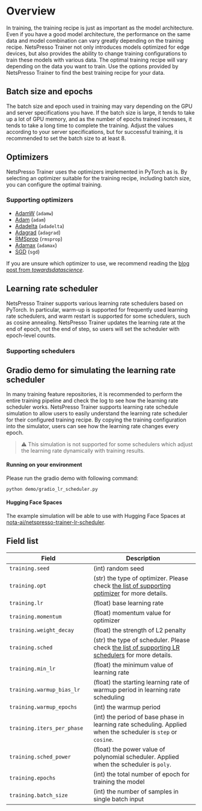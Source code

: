 # Overview

In training, the training recipe is just as important as the model architecture. Even if you have a good model architecture, the performance on the same data and model combination can vary greatly depending on the training recipe.
NetsPresso Trainer not only introduces models optimized for edge devices, but also provides the ability to change training configurations to train these models with various data.
The optimal training recipe will vary depending on the data you want to train. Use the options provided by NetsPresso Trainer to find the best training recipe for your data.

## Batch size and epochs

The batch size and epoch used in training may vary depending on the GPU and server specifications you have. If the batch size is large, it tends to take up a lot of GPU memory, and as the number of epochs trained increases, it tends to take a long time to complete the training.
Adjust the values according to your server specifications, but for successful training, it is recommended to set the batch size to at least 8.

## Optimizers

NetsPresso Trainer uses the optimizers implemented in PyTorch as is. By selecting an optimizer suitable for the training recipe, including batch size, you can configure the optimal training.

### Supporting optimizers

- [AdamW](https://pytorch.org/docs/stable/generated/torch.optim.AdamW.html) (`adamw`)
- [Adam](https://pytorch.org/docs/stable/generated/torch.optim.Adam.html) (`adam`)
- [Adadelta](https://pytorch.org/docs/stable/generated/torch.optim.Adadelta.html) (`adadelta`)
- [Adagrad](https://pytorch.org/docs/stable/generated/torch.optim.Adagrad.html) (`adagrad`)
- [RMSprop](https://pytorch.org/docs/stable/generated/torch.optim.RMSprop.html) (`rmsprop`)
- [Adamax](https://pytorch.org/docs/stable/generated/torch.optim.Adamax.html) (`adamax`)
- [SGD](https://pytorch.org/docs/stable/generated/torch.optim.SGD.html) (`sgd`)

If you are unsure which optimizer to use, we recommend reading the [blog post from *towardsdatascience*](https://towardsdatascience.com/7-tips-to-choose-the-best-optimizer-47bb9c1219e).

## Learning rate scheduler

NetsPresso Trainer supports various learning rate schedulers based on PyTorch.
In particular, warm-up is supported for frequently used learning rate schedulers, and warm restart is supported for some schedulers, such as cosine annealing.
NetsPresso Trainer updates the learning rate at the end of epoch, not the end of step, so users will set the scheduler with epoch-level counts.

### Supporting schedulers

## Gradio demo for simulating the learning rate scheduler

In many training feature repositories, it is recommended to perform the entire training pipeline and check the log to see how the learning rate scheduler works.
NetsPresso Trainer supports learning rate schedule simulation to allow users to easily understand the learning rate scheduler for their configured training recipe.
By copying the training configuration into the simulator, users can see how the learning rate changes every epoch.

> :warning: This simulation is not supported for some schedulers which adjust the learning rate dynamically with training results.

#### Running on your environment

Please run the gradio demo with following command:

```
python demo/gradio_lr_scheduler.py
```

#### Hugging Face Spaces

The example simulation will be able to use with Hugging Face Spaces at [nota-ai/netspresso-trainer-lr-scheduler](https://huggingface.co/spaces/nota-ai/netspresso-trainer-lr-scheduler).


## Field list

| Field <img width=200/> | Description |
|---|---|
| `training.seed` | (int) random seed |
| `training.opt` | (str) the type of optimizer. Please check [the list of supporting optimizer](#supporting-optimizers) for more details. |
| `training.lr` | (float) base learning rate |
| `training.momentum` | (float) momentum value for optimizer |
| `training.weight_decay` | (float) the strength of L2 penalty  |
| `training.sched` | (str) the type of scheduler. Please check [the list of supporting LR schedulers](#supporting-schedulers) for more details. |
| `training.min_lr` | (float) the minimum value of learning rate |
| `training.warmup_bias_lr` | (float) the starting learning rate of warmup period in learning rate scheduling |
| `training.warmup_epochs` | (int) the warmup period |
| `training.iters_per_phase` | (int) the period of base phase in learning rate scheduling. Applied when the scheduler is `step` or `cosine`. |
| `training.sched_power` | (float) the power value of polynomial scheduler. Applied when the scheduler is `poly`. |
| `training.epochs` | (int) the total number of epoch for training the model |
| `training.batch_size` | (int) the number of samples in single batch input |